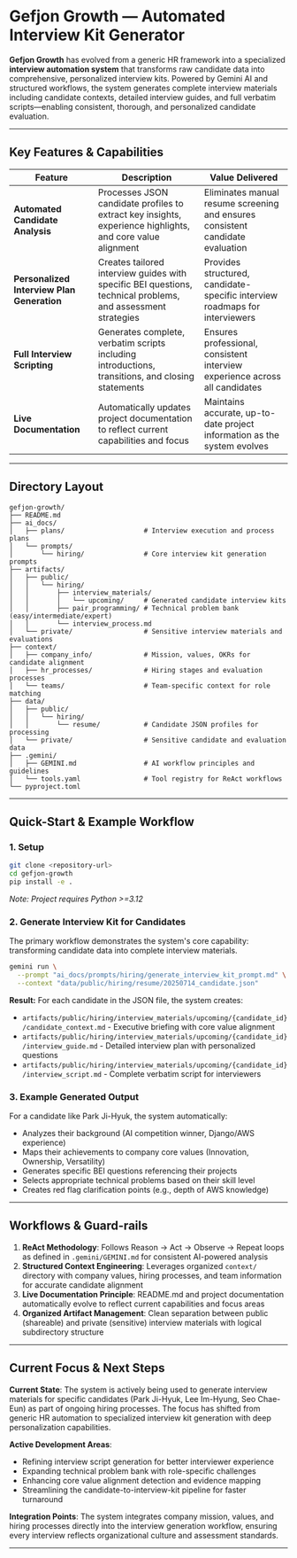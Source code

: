 # Gefjon Growth — Automated Interview Kit Generator

**Gefjon Growth** has evolved from a generic HR framework into a specialized **interview automation system** that transforms raw candidate data into comprehensive, personalized interview kits. Powered by Gemini AI and structured workflows, the system generates complete interview materials including candidate contexts, detailed interview guides, and full verbatim scripts—enabling consistent, thorough, and personalized candidate evaluation.

---

## Key Features & Capabilities

| **Feature** | **Description** | **Value Delivered** |
|-------------|-----------------|-------------------|
| **Automated Candidate Analysis** | Processes JSON candidate profiles to extract key insights, experience highlights, and core value alignment | Eliminates manual resume screening and ensures consistent candidate evaluation |
| **Personalized Interview Plan Generation** | Creates tailored interview guides with specific BEI questions, technical problems, and assessment strategies | Provides structured, candidate-specific interview roadmaps for interviewers |
| **Full Interview Scripting** | Generates complete, verbatim scripts including introductions, transitions, and closing statements | Ensures professional, consistent interview experience across all candidates |
| **Live Documentation** | Automatically updates project documentation to reflect current capabilities and focus | Maintains accurate, up-to-date project information as the system evolves |

---

## Directory Layout

```
gefjon-growth/
├── README.md
├── ai_docs/
│   ├── plans/                    # Interview execution and process plans
│   └── prompts/
│       └── hiring/               # Core interview kit generation prompts
├── artifacts/
│   ├── public/
│   │   └── hiring/
│   │       ├── interview_materials/
│   │       │   └── upcoming/     # Generated candidate interview kits
│   │       ├── pair_programming/ # Technical problem bank (easy/intermediate/expert)
│   │       └── interview_process.md
│   └── private/                  # Sensitive interview materials and evaluations
├── context/
│   ├── company_info/             # Mission, values, OKRs for candidate alignment
│   ├── hr_processes/             # Hiring stages and evaluation processes
│   └── teams/                    # Team-specific context for role matching
├── data/
│   ├── public/
│   │   └── hiring/
│   │       └── resume/           # Candidate JSON profiles for processing
│   └── private/                  # Sensitive candidate and evaluation data
├── .gemini/
│   ├── GEMINI.md                 # AI workflow principles and guidelines
│   └── tools.yaml                # Tool registry for ReAct workflows
└── pyproject.toml
```

---

## Quick-Start & Example Workflow

### **1. Setup**

```bash
git clone <repository-url>
cd gefjon-growth
pip install -e .
```

*Note: Project requires Python >=3.12*

### **2. Generate Interview Kit for Candidates**

The primary workflow demonstrates the system's core capability: transforming candidate data into complete interview materials.

```bash
gemini run \
  --prompt "ai_docs/prompts/hiring/generate_interview_kit_prompt.md" \
  --context "data/public/hiring/resume/20250714_candidate.json"
```

**Result:** For each candidate in the JSON file, the system creates:
- `artifacts/public/hiring/interview_materials/upcoming/{candidate_id}/candidate_context.md` - Executive briefing with core value alignment
- `artifacts/public/hiring/interview_materials/upcoming/{candidate_id}/interview_guide.md` - Detailed interview plan with personalized questions
- `artifacts/public/hiring/interview_materials/upcoming/{candidate_id}/interview_script.md` - Complete verbatim script for interviewers

### **3. Example Generated Output**

For a candidate like Park Ji-Hyuk, the system automatically:
- Analyzes their background (AI competition winner, Django/AWS experience)
- Maps their achievements to company core values (Innovation, Ownership, Versatility)
- Generates specific BEI questions referencing their projects
- Selects appropriate technical problems based on their skill level
- Creates red flag clarification points (e.g., depth of AWS knowledge)

---

## Workflows & Guard-rails

1. **ReAct Methodology**: Follows Reason → Act → Observe → Repeat loops as defined in `.gemini/GEMINI.md` for consistent AI-powered analysis
2. **Structured Context Engineering**: Leverages organized `context/` directory with company values, hiring processes, and team information for accurate candidate alignment
3. **Live Documentation Principle**: README.md and project documentation automatically evolve to reflect current capabilities and focus areas
4. **Organized Artifact Management**: Clean separation between public (shareable) and private (sensitive) interview materials with logical subdirectory structure

---

## Current Focus & Next Steps

**Current State**: The system is actively being used to generate interview materials for specific candidates (Park Ji-Hyuk, Lee Im-Hyung, Seo Chae-Eun) as part of ongoing hiring processes. The focus has shifted from generic HR automation to specialized interview kit generation with deep personalization capabilities.

**Active Development Areas**:
- Refining interview script generation for better interviewer experience
- Expanding technical problem bank with role-specific challenges
- Enhancing core value alignment detection and evidence mapping
- Streamlining the candidate-to-interview-kit pipeline for faster turnaround

**Integration Points**: The system integrates company mission, values, and hiring processes directly into the interview generation workflow, ensuring every interview reflects organizational culture and assessment standards.

---

<!-- README.md last updated from commit: 4f9dcb4d4632c891b7e0e0745d15dc4fc2bae0af -->
